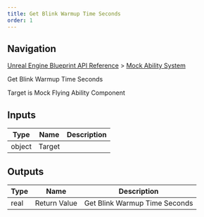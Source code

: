 ```yaml
---
title: Get Blink Warmup Time Seconds
order: 1
---
```

## Navigation

[Unreal Engine Blueprint API Reference](https://dev.epicgames.com/documentation/en-us/unreal-engine/BlueprintAPI) > [Mock Ability System](https://dev.epicgames.com/documentation/en-us/unreal-engine/BlueprintAPI/MockAbilitySystem)

Get Blink Warmup Time Seconds

Target is Mock Flying Ability Component

## Inputs

| Type | Name | Description |
| --- | --- | --- |
| object | Target |  |

## Outputs

| Type | Name | Description |
| --- | --- | --- |
| real | Return Value | Get Blink Warmup Time Seconds |
